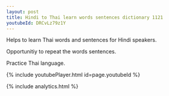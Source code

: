 ```yaml
---
layout: post
title: Hindi to Thai learn words sentences dictionary 1121 
youtubeId: DRCvLz79z1Y
---
```

 
 
Helps to learn Thai words and sentences for Hindi speakers.

Opportunitiy to repeat the words sentences. 

Practice Thai language. 
 
{% include youtubePlayer.html id=page.youtubeId %}
 
 
{% include analytics.html %}